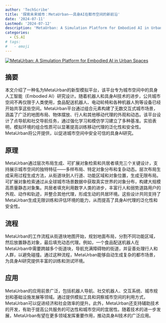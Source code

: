 ```yaml
---
author: 'TechScribe'
title: '探索未来城市：MetaUrban——具身AI在都市空间的新前沿'
date: '2024-07-11'
Lastmod: '2024-07-12'
description: 'MetaUrban: A Simulation Platform for Embodied AI in Urban Spaces'
categories:
  - CS.AI
# tags:
#   - emoji
---
```


[![MetaUrban: A Simulation Platform for Embodied AI in Urban Spaces](https://arxiv-research-1301205113.cos.ap-guangzhou.myqcloud.com/images/2407.08725v1.pdf_0.jpg)](https://arxiv.org/abs/2407.08725v1)

## 摘要

本文介绍了一种名为MetaUrban的新型模拟平台，该平台专为城市空间中的具身人工智能（Embodied AI）研究设计。随着机器人和具身AI技术的进步，公共城市空间不再仅限于人类使用，食品配送机器人、电动轮椅和各种机器人狗等设备已经开始共享这些空间。MetaUrban平台通过组合元素构建了无数交互式城市场景，涵盖了广泛的地图布局、物体摆放、行人和其他移动代理的外观和动态。该平台设计了点导航和社交导航任务，通过强化学习和模仿学习建立了多种基准。实验表明，模拟环境的组合性质可以显著提高训练移动代理的泛化性和安全性。MetaUrban将公开提供，以促进城市空间中安全可信的具身AI研究。<!--more-->

## 原理

MetaUrban通过层次布局生成、可扩展对象检索和共居者填充三个关键设计，支持展示城市空间的独特特征——多样布局、特定对象分布和复杂动态。层次布局生成采用过程生成方法，从街道块到人行道、功能区域和对象位置，生成无限布局。可扩展对象检索通过从全球城市场景数据中获取真实世界的对象分布，构建大规模高质量静态对象集。共居者填充利用数字人类的进步，丰富行人和弱势道路用户的外观、动作和轨迹，并整合其他代理，形成生动的共居环境。这些设计共同支持了MetaUrban生成无限训练和评估环境的能力，从而提高了具身AI代理的泛化性和安全性。

## 流程

MetaUrban的工作流程从街道块地图开始，规划地面布局，分割不同功能区域，然后放置静态对象，最后填充动态代理。例如，一个食品配送机器人在MetaUrban中需要跨越多个街道块，导航充满障碍物的街道，并妥善处理行人和人群，以避免碰撞。通过这种流程，MetaUrban能够自动生成复杂的都市场景，为具身AI研究提供丰富的训练和测试环境。

## 应用

MetaUrban的应用前景广泛，包括机器人导航、社交机器人、交互系统、城市规划和基础设施发展等领域。通过提供模拟工具和洞察城市空间的利用方式，MetaUrban可以促进经济和社会效率的提升。此外，MetaUrban还支持辅助技术的开发，有助于提高公共服务的可达性和城市空间的宜居性。随着技术的进一步发展，MetaUrban有望在更多领域发挥重要作用，推动具身AI技术的广泛应用。